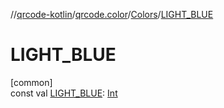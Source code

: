 //[qrcode-kotlin](../../../index.md)/[qrcode.color](../index.md)/[Colors](index.md)/[LIGHT_BLUE](-l-i-g-h-t_-b-l-u-e.md)

# LIGHT_BLUE

[common]\
const val [LIGHT_BLUE](-l-i-g-h-t_-b-l-u-e.md): [Int](https://kotlinlang.org/api/latest/jvm/stdlib/kotlin-stdlib/kotlin/-int/index.html)
